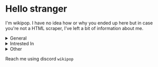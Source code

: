 # Hello stranger

I'm wikipop. I have no idea how or why you ended up here but in case you're not a HTML scraper, I've left a bit of information about me.

<details><summary>General</summary>

```py
print(wikipop.info_genral)
```
```
> Student
> 2m tall    
```
</details>
    
</details>

<details><summary>Intrested In</summary>
    
```py
print(wikipop.branches)
```
```
> Web development <3
> UI/UX design
> Digital art
> DevOps 
> M~~E~~ATH <3333 
```
    
</details>

<details><summary>Other</summary>
    
```py
print(dict(wikipop.other))
```
```
{
    archUser: False,
}
```
    
</details>
    
Reach me using discord `wikipop` <br />
